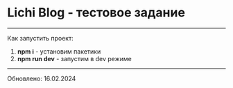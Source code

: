 # Lichi Blog - тестовое задание

---

Как запустить проект:

1. **npm i** - установим пакетики
2. **npm run dev** - запустим в dev режиме
   ​

---

Обновлено: 16.02.2024
